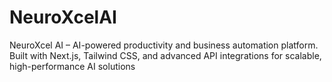 # NeuroXcelAI
NeuroXcel AI – AI-powered productivity and business automation platform. Built with Next.js, Tailwind CSS, and advanced API integrations for scalable, high-performance AI solutions
